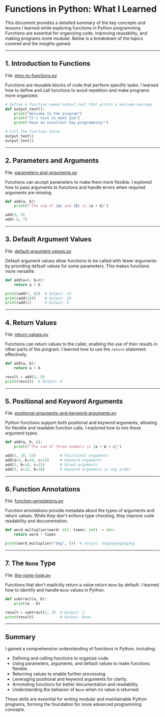 # Functions in Python: What I Learned

This document provides a detailed summary of the key concepts and lessons I learned while exploring functions in Python programming. Functions are essential for organizing code, improving reusability, and making programs more modular. Below is a breakdown of the topics covered and the insights gained.

---

## 1. Introduction to Functions
File: [intro-to-functions.py](4-functions/intro-to-functions.py)

Functions are reusable blocks of code that perform specific tasks. I learned how to define and call functions to avoid repetition and make programs more organized.

```python
# Define a function named output_text that prints a welcome message
def output_text():
    print("Welcome to the program") 
    print("It's nice to meet you")  
    print("Have an excellent day programming!")  

# Call the function twice
output_text()
output_text()
```

---

## 2. Parameters and Arguments
File: [parameters-and-arguments.py](4-functions/parameters-and-arguments.py)

Functions can accept parameters to make them more flexible. I explored how to pass arguments to functions and handle errors when required arguments are missing.

```python
def add(a, b):
    print(f"The sum of {a} and {b} is {a + b}")

add(3, 5)
add(-4, 7)
```

---

## 3. Default Argument Values
File: [default-argument-values.py](4-functions/default-argument-values.py)

Default argument values allow functions to be called with fewer arguments by providing default values for some parameters. This makes functions more versatile.

```python
def add(a=0, b=0):
    return a + b

print(add(7, 8))  # Output: 15
print(add(10))    # Output: 10
print(add())      # Output: 0
```

---

## 4. Return Values
File: [return-values.py](4-functions/return-values.py)

Functions can return values to the caller, enabling the use of their results in other parts of the program. I learned how to use the `return` statement effectively.

```python
def add(a, b):
    return a + b

result = add(3, 5)
print(result)  # Output: 8
```

---

## 5. Positional and Keyword Arguments
File: [positional-arguments-and-keyword-arguments.py](4-functions/positional-arguments-and-keyword-arguments.py)

Python functions support both positional and keyword arguments, allowing for flexible and readable function calls. I explored how to mix these argument types.

```python
def add(a, b, c):
    print(f"The sum of three numbers is {a + b + c}")

add(5, 10, 15)           # Positional arguments
add(a=5, b=10, c=15)     # Keyword arguments
add(5, b=10, c=15)       # Mixed arguments
add(5, c=15, b=10)       # Keyword arguments in any order
```

---

## 6. Function Annotations
File: [function-annotations.py](4-functions/function-annotations.py)

Function annotations provide metadata about the types of arguments and return values. While they don't enforce type checking, they improve code readability and documentation.

```python
def word_multiplier(word: str, times: int) -> str:
    return word * times

print(word_multiplier("dog", 5))  # Output: dogdogdogdogdog
```

---

## 7. The `None` Type
File: [the-none-type.py](4-functions/the-none-type.py)

Functions that don't explicitly return a value return `None` by default. I learned how to identify and handle `None` values in Python.

```python
def subtract(a, b):
    print(a - b)

result = subtract(5, 3)  # Output: 2
print(result)            # Output: None
```

---

## Summary

I gained a comprehensive understanding of functions in Python, including:
- Defining and calling functions to organize code.
- Using parameters, arguments, and default values to make functions flexible.
- Returning values to enable further processing.
- Leveraging positional and keyword arguments for clarity.
- Annotating functions for better documentation and readability.
- Understanding the behavior of `None` when no value is returned.

These skills are essential for writing modular and maintainable Python programs, forming the foundation for more advanced programming concepts.